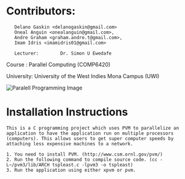 # Contributors:         
       Delano Gaskin <delanogaskin@gmail.com>
	   Oneal Anguin <onealanguin@gmail.com>,
	   Andre Graham <graham.andre.t@gmail.com>,
	   Imam Idris <imamidris01@gmail.com>

	   Lecturer:        Dr. Simon U Ewedafe
	   

Course : Parallel Computing (COMP6420) 

University: University of the West Indies Mona Campus (UWI)

![Paralell Programming Image](http://decisionstats.files.wordpress.com/2010/09/sci_torus.gif)

# Installation Instructions
    This is a C programming project which uses PVM to parallelize an application to have the application run on multiple processors (computers). This allows users to get super computer speeds by attaching less expensive machines to a network.
    
    1. You need to install PVM. (http://www.csm.ornl.gov/pvm/)
    2. Run the following command to compile source code. (cc -L~/pvm3/lib/ARCH tspleast.c -lpvm3 -o tspleast)
    3. Run the application using either xpvm or pvm.
    
